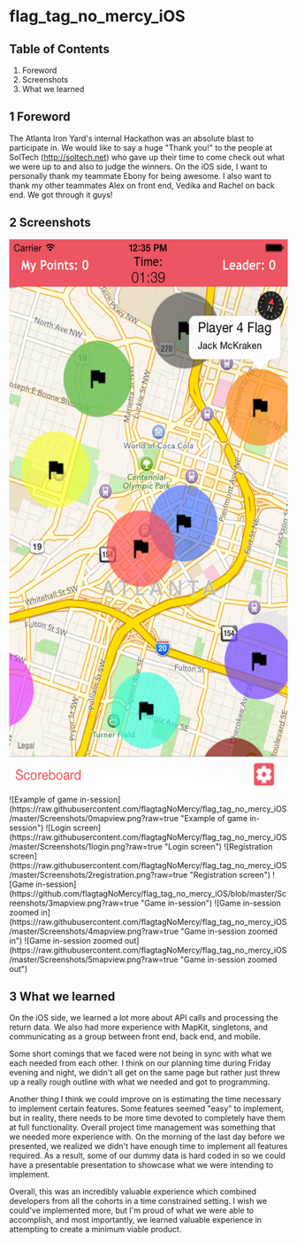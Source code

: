 # flag_tag_no_mercy_iOS

## Table of Contents
1. Foreword
2. Screenshots
3. What we learned

## 1 Foreword
The Atlanta Iron Yard's internal Hackathon was an absolute blast to participate in. We would like to say a huge "Thank you!" to the people at SolTech (http://soltech.net) who gave up their time to come check out what we were up to and also to judge the winners. On the iOS side, I want to personally thank my teammate Ebony for being awesome. I also want to thank my other teammates Alex on front end, Vedika and Rachel on back end. We got through it guys!

## 2 Screenshots
<img src="https://raw.githubusercontent.com/flagtagNoMercy/flag_tag_no_mercy_iOS/master/Screenshots/0mapview.png?raw=true" width="563" height="1000" />
![Example of game in-session](https://raw.githubusercontent.com/flagtagNoMercy/flag_tag_no_mercy_iOS/master/Screenshots/0mapview.png?raw=true "Example of game in-session")
![Login screen](https://raw.githubusercontent.com/flagtagNoMercy/flag_tag_no_mercy_iOS/master/Screenshots/1login.png?raw=true "Login screen")
![Registration screen](https://raw.githubusercontent.com/flagtagNoMercy/flag_tag_no_mercy_iOS/master/Screenshots/2registration.png?raw=true "Registration screen")
![Game in-session](https://github.com/flagtagNoMercy/flag_tag_no_mercy_iOS/blob/master/Screenshots/3mapview.png?raw=true "Game in-session")
![Game in-session zoomed in](https://raw.githubusercontent.com/flagtagNoMercy/flag_tag_no_mercy_iOS/master/Screenshots/4mapview.png?raw=true "Game in-session zoomed in")
![Game in-session zoomed out](https://raw.githubusercontent.com/flagtagNoMercy/flag_tag_no_mercy_iOS/master/Screenshots/5mapview.png?raw=true "Game in-session zoomed out")


## 3 What we learned
On the iOS side, we learned a lot more about API calls and processing the return data. We also had more experience with MapKit, singletons, and communicating as a group between front end, back end, and mobile. 

Some short comings that we faced were not being in sync with what we each needed from each other. I think on our planning time during Friday evening and night, we didn't all get on the same page but rather just threw up a really rough outline with what we needed and got to programming. 

Another thing I think we could improve on is estimating the time necessary to implement certain features. Some features seemed "easy" to implement, but in reality, there needs to be more time devoted to completely have them at full functionality. Overall project time management was something that we needed more experience with. On the morning of the last day before we presented, we realized we didn't have enough time to implement all features required. As a result, some of our dummy data is hard coded in so we could have a presentable presentation to showcase what we were intending to implement.

Overall, this was an incredibly valuable experience which combined developers from all the cohorts in a time constrained setting. I wish we could've implemented more, but I'm proud of what we were able to accomplish, and most importantly, we learned valuable experience in attempting to create a minimum viable product. 
